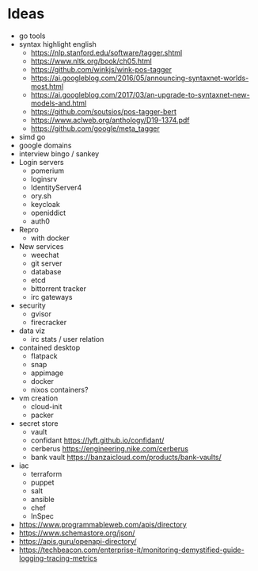 # Ideas

- go tools
- syntax highlight english
  - https://nlp.stanford.edu/software/tagger.shtml
  - https://www.nltk.org/book/ch05.html
  - https://github.com/winkjs/wink-pos-tagger
  - https://ai.googleblog.com/2016/05/announcing-syntaxnet-worlds-most.html
  - https://ai.googleblog.com/2017/03/an-upgrade-to-syntaxnet-new-models-and.html
  - https://github.com/soutsios/pos-tagger-bert
  - https://www.aclweb.org/anthology/D19-1374.pdf
  - https://github.com/google/meta_tagger
- simd go
- google domains
- interview bingo / sankey
- Login servers
  - pomerium
  - loginsrv
  - IdentityServer4
  - ory.sh
  - keycloak
  - openiddict
  - auth0
- Repro
  - with docker
- New services
  - weechat
  - git server
  - database
  - etcd
  - bittorrent tracker
  - irc gateways
- security
  - gvisor
  - firecracker
- data viz
  - irc stats / user relation
- contained desktop
  - flatpack
  - snap
  - appimage
  - docker
  - nixos containers?
- vm creation
  - cloud-init
  - packer
- secret store
  - vault
  - confidant https://lyft.github.io/confidant/
  - cerberus https://engineering.nike.com/cerberus
  - bank vault https://banzaicloud.com/products/bank-vaults/
- iac
  - terraform
  - puppet
  - salt
  - ansible
  - chef
  - InSpec
- https://www.programmableweb.com/apis/directory
- https://www.schemastore.org/json/
- https://apis.guru/openapi-directory/
- https://techbeacon.com/enterprise-it/monitoring-demystified-guide-logging-tracing-metrics

